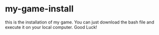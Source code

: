 # my-game-install
this is the installation of my game. You can just download the bash file and execute it on your local computer. Good Luck!
